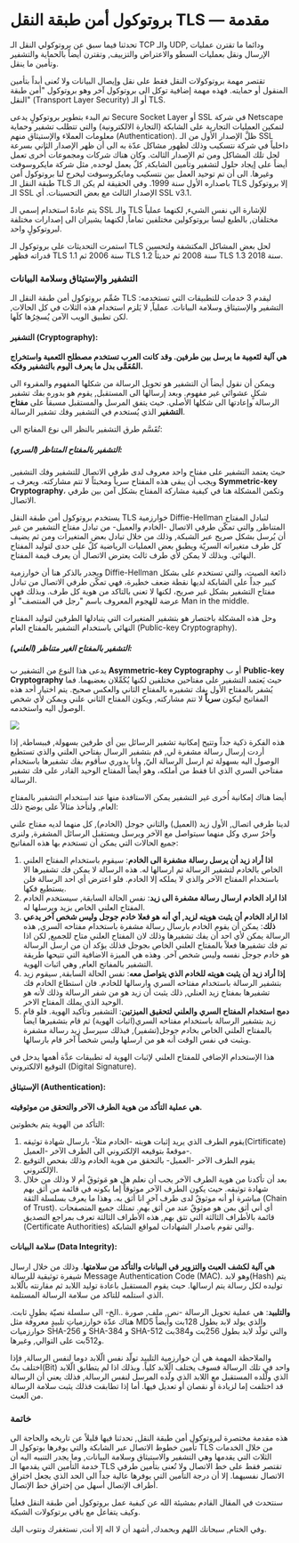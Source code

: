 # بروتوكول أمن طبقة النقل TLS — مقدمة

تحدثنا فيما سبق عن بروتوكولي النقل الـ TCP والـ UDP, ودائما ما تقترن عمليات الإرسال ونقل بعمليات السطو والاعتراض والتزييف, وتقترن أيضاً بالحماية والتشفير وتأمين ما ينقل. 

تقتصر مهمة بروتوكولات النقل فقط على نقل وإيصال البيانات ولا تُعنى أبداً بتأمين المنقول أو حمايته.  فهذه مهمة إضافية توكل الى بروتوكول آخر وهو بروتوكول "أمن طبقة النقل" (Transport Layer Security) أو الـ TLS.



تم البدء بتطوير بروتوكولٍ يدعى Secure Socket Layer أو SSL في شركة Netscape لتمكين العمليات التجارية على الشابكة (التجارة الالكترونية) والتي تتطلب تشفير وحماية معلومات العملاء والإستيثاق منهم (Authentication).  ظلَّ الإصدار الأول من الـ SSL داخلياً في شركة نتسكيب وذلك لظهور مشاكل عدّة به الى أن ظهر الإصدار الثاني بسرعة لحل تلك المشاكل ومن ثم الإصدار الثالث. وكان هناك شركات ومجموعات أُخرى تعمل أيضاً على إيجاد حلول لتشفير وتأمين الشابكة, كلٌ يعمل لوحده, مثل شركة مايكروسوفت وغيرها. الى أن تم توحيد العمل بين نتسكيب ومايكروسوفت ليخرج لنا بروتوكول أمن طبقة النقل الـ  TLS باصداره الأول سنة 1999. وفي الحقيقة لم يكن الـ TLS إلا بروتوكول الـ SSL الإصدار الثالث مع بعض التحسينات. أي SSL v3.1.



يتم عادةً استخدام إسمي الـ SSL والـ TLS للإشارة الى نفس الشيء, لكنهما عملياً مختلفان, بالطبع ليسا بروتوكولين مختلفين تماماً, لكنهما يشيران الى إصدارات مختلفة لبروتوكولٍ واحد.



استمرت التحديثات على بروتوكول الـ TLS لحل بعض المشاكل المكتشفة ولتحسين قدراته فظهر TLS 1.1 سنة 2006 ثم TLS 1.2 سنة 2008 ثم حديثاً TLS 1.3 سنة 2018.



### التشفير والإستيثاق وسلامة البيانات

صُمِّم بروتوكول أمن طبقة النقل الـ TLS ليقدم 3 خدمات للتطبيقات التي تستخدمه: التشفير والإستيثاق وسلامة البيانات. عملياً, لا يَلزم استخدام هذه الثلاث في كل الحالات, لكن تطبيق الويب الآمن يُسخِرُها كلَها.

#### التشفير (Cryptography):

**هي آلية لتَعمِية ما يرسل بين طرفين. وقد كانت العرب تستخدم مصطلح التَعمية واستخراج المُعَمَّى بدل ما يعرف اليوم بالتشفير وفكه.**



ويمكن أن نقول أيضاً أن التشفير هو تحويل الرسالة من شكلها المفهوم والمقروء الى شكلٍ عشوائي غير مفهوم. وبعد إرسالها الى المستقبل, يقوم هو بدوره بفك تشفير الرسالة وإعادتها الى شكلها الأصلي. حيث يتفق المرسل والمستقبل مسبقاً على **مفتاح التشفير** الذي يُستخدم في التشفير وفك تشفير الرسالة.



تُقَسَّم طرق التشفير بالنظر الى نوع المفاتح الى:

##### التشفير بالمفتاح المتناظر (السري): 

حيث يعتمد التشفير على مفتاح واحد معروف لدى طرفي الاتصال للتشفير وفك التشفير, ويجب أن يبقى هذه المفتاح سرياً ومخبئاً لا تتم مشاركته. ويعرف بـ **Symmetric-key Cryptography**، وتكمن المشكلة هنا في كيفية مشاركة المفتاح بشكل آمن بين طرفي الاتصال. 

يستخدم بروتوكول أمن طبقة النقل TLS خوارزمية Diffie-Hellman لتبادل المفتاح المتناظر, والتي تمكّن طرفي الاتصال -الخادم والعميل- من تبادل مفتاح التشفير من غير أن يُرسل بشكل صريح عبر الشبكة, وذلك من خلال تبادل بعض المتغيرات ومن ثم يضيف كل طرف متغيراته السريّة ويطبق بعض العمليات الرياضية كلٌ على حدى لتوليد المفتاح النهائي. وبذلك لا يمكن لأي طرف ثالث يعترض الاتصال أن يعرف قيمة المفتاح.



ويجدر بالذكر هنا أن خوارزمية Diffie-Hellman ذائعة الصيت، والتي تستخدم على بشكل كبير جداً على الشابكة لديها نقطة ضعف خطيرة، فهي تمكّن طرفي الاتصال من تبادل مفتاح التشفير بشكل غير صريح، لكنها لا تعنى بالتاكد من هوية كل طرف. وبذلك فهي عرضة للهجوم المعروف باسم "رجل في المنتصف" أو Man in the middle.

وحل هذه المشكلة باختصار هو بتشفير المتغيرات التي يتبادلها الطرفين لتوليد المفتاح النهائي باستخدام التشفير بالمفتاح العام (Public-key Cryptography).



##### التشفير بالمفتاح الغير متناظر (العلني):

يدعى هذا النوع من التشفير ب **Asymmetric-key Cyptography** أو ب **Public-key Cryptography** حيث يَعتمد التشفير على مفتاحين مختلفين لكنها يُكَمِّلان بعضيهما. فما يُشفر بالمفتاح الأول يفك تشفيره بالمفتاح الثاني والعكس صحيح. يتم اختيار أحد هذه المفاتيح ليكون **سرياً** لا تتم مشاركته, ويكون المفتاح الثاني علني ويمكن لأي شخص الوصول اليه واستخدمه.



![](/home/hartha/workspace/Personal-Blog/public/static/images/blogs/التصافح-الامن/المفتاح-العام.png)



هذه الفكرة ذكية جداً وتتيح إمكانية تشفير الرسائل بين أي طرفين بسهولة, فببساطة, إذا أردت إرسال رسالة مشفرة لي, قم بتشفير الرسال بفتاحي العلني والذي تستطيع الوصول اليه بسهولة ثم ارسل الرسالة اليّ, وانا بدوري سأقوم بفك تشفيرها باستخدام مفتاحي السري الذي انا فقط من أملكه، وهو أيضاً المفتاح الوحيد القادر على فك تشفير الرسالة.



 أيضا هناك إمكانية أُخرى غير التشفير  يمكن الاستافدة منها عند استخدام التشفير بالمفتاح العام, ولنأخذ مثالاً على يوضح ذلك:

لدينا طرفي اتصال, الأول زيد (العميل) والثاني جوجل (الخادم), كل منهما لديه مفتاح علني وآخرٌ سري وكل منهما سيتواصل مع الآخر ويرسل ويستقبل الرسائل المشفرة, ولنرى جميع الحالات التي يمكن أن تستخدم بها هذه المفاتيح:

1.  **اذا أراد زيد أن يرسل رسالة مشفرة الى الخادم**: سيقوم باستخدام المفتاح العلني الخاص بالخادم لتشفير الرسالة ثم ارسالها له. هذه الرسالة لا يمكن فك تشفيرها الا باستخدام المفتاح الآخر والذي لا يملكه إلا الخادم. فلو اعترض أي احد الرسالة فلن يستطيع فكها. 
2.  **اذا اراد الخادم ارسال رسالة مشفرة الى زيد**: نفس الحالة السابقة, سيستخدم الخادم المفتاح العلني الخاص بزيد ويرسلها له.
3.  **اذا اراد الخادم أن يثبت هويته لزيد, أي أنه هو فعلا خادم جوجل وليس شخص آخر يدعي ذلك**: يمكن أن يقوم الخادم بارسال رسالة مشفرة باستخدام مفتاحه السري, هذه الرسالة يمكن لأي احد أن يفك تشفيرها وذلك لان المفتاح العلني متاح للجميع, لكن اذا تم فك تشفيرها فعلاً بالمفتاح العلني الخاص بجوجل فذلك يؤكد أن من ارسل الرسالة هو خادم جوجل نفسه وليس شخص آخر. وهذه هي الميزة الاضافية التي تتيحها طريقة التشفير بالمفاتح العام, وهي اثبات الهوية.
4.  **إذا أراد زيد أن يثبت هويته للخادم الذي يتواصل معه**: نفس الحالة السابقة, سيقوم زيد بتشفير الرسالة باستخدام مفتاحه السري وارسالها للخادم. فان استطاع الخادم فك تشفيرها بمفتاح زيد العنلي, ذلك يثبت أن زيد هو من شفر الرسالة وذلك لأنه هو الوحيد الذي يملك المفتاح الاخر.
5. **دمج استخدام المفتاح السري والعلني لتحقيق الميزتين**: التشفير وتأكيد الهوية. فلو قام زيد بتشفير الرسالة باستخدام مفتاحه السري(اثبات الهوية) ثم قام بتشفيرها ايضاً بالمفتاح العلني الخاص بخادم جوجل(تشفير), فبذلك سيرسل زيد رسالة مشفرة ويثبت في نفس الوقت أنه هو من ارسلها وليس شخصاً آخر قام بارسالها.



هذا الإستخدام الإضافي للمفتاح العلني لإثبات الهوية له تطبيقات عدَّة أهمها يدخل في التوقيع الالكتروني (Digital Signature).



#### الإستيثاق (Authentication):

**هي عملية التأكد من هوية الطرف الآخر والتحقق من موثوقيته.** 



التأكد من الهوية يتم بخطوتين:

1. يقوم الطرف الذي يريد إثبات هويته -الخادم مثلاً- بارسال شهادة توثيقه(Cirtificate) موقعةً بتوقيعه الإلكتروني الى الطرف الآخر -العميل-.
2. يقوم الطرف الآخر -العميل- بالتحقق من هوية الخادم وذلك بفحص التوقيع الإلكتروني.
2. بعد أن تأكدنا من هوية الطرف الآخر يجب أن نعلم هل هو مَوثوقٌ أم لا وذلك من خلال شهادة توثيقه. حيث يكون الطرف الآخر موثوقاً إما بكونه في قائمة من أثق بهم مباشرة أو أنه موثوقٌ لدى طرف آخرٍ انا أثق به. وهذا ما يعرف بسلسلة الثقة (Chain of Trust). أي أني أثق بمن هو موثوقٌ عند من أثق بهم. تمتلك جميع المتصفحات قائمة بالأطراف الثالثة التي تثق بهم, هذه الأطراف الثالثة تعرف بمراجع التصديق (Certificate Authorities) والتي تقوم باصدار الشهادات لمواقع الشابكة. 



#### سلامة البيانات (Data Integrity):

**هي آلية لكشف العبث والتزوير في البيانات والتأكد من سلامتها**. وذلك من خلال ارسال شيفرة توثيقية للرسالة Message Authentication Code (MAC). وهو لابد(Hash) يتم توليده لكل رسالة يتم ارسالها. حيث يقوم المستقبل باعادة توليد اللابد ثم مقارنته بالّلابد الذي استلمه للتاكد من سلامة الرسالة المستلمة.

**والتلبيد**: هي عملية تحويل الرسالة -نص, ملف, صورة ..الخ- الى سلسلة نصيّة بطولٍ ثابت. هناك عدّة خوارزمياتِ تلبيدٍ معروفة مثل MD5 والذي يولد لابد بطول 128بت وأيضاً خوارزميات SHA-256 و SHA-384 و SHA-512 والتي تولّد لابد بطول 256بت و384بت و512بت على التوالي, وغيرها.



والملاحظة المهمة هي أن خوارزمية التلبيد تولّد نفس الّلابد دوما لنفس الرسالة, فإذا اختلف بتٌ(Bit) واحد في تلك الرسالة فسوف يختلف الّلابد كلياً.  وبذلك اذا لم يتطابق الّلابد الذي ولّلده المستقبل مع اللابد الذي ولّده المرسل لنفس الرسالة, فذلك يعني أن الرسالة قد اختلفت إما لزيادة أو نقصان أو تعديل فيها. أما إذا تطابقت فذلك يثبت سلامة الرسالة من العبث.



### خاتمة

هذه مقدمة مختصرة لبروتوكول أمن طبقة النقل, تحدثنا فيها قليلاً عن تاريخه والحاجة الى تأمين خطوط الاتصال عبر الشابكة والتي يوفرها بوتوكول الـ TLS من خلال الخدمات الثلاث التي يقدمها وهي التشفير والاستيثاق وسلامة البيانات, وما يجدر التنبيه اليه أن خدمة التأمين التي يقدمها الـ TLS تقتصر فقط على خط الاتصال ولا تُعنى بتأمين طرفي الاتصال نفسيهما. إلا أن درجة التأمين التي يوفرها عالية جداً الى الحد الذي يجعل اختراق أطراف الإتصال أسهل من إختراق خط الإتصال.



سنتحدث في المقال القادم بمشيئة الله عن كيفية عمل بروتوكول أمن طبقة النقل فعلياً وكيف يتفاعل مع باقي برتوكولات الشبكة. 



وفي الختام, سبحانك اللهم وبحمدك, أشهد أن لا اله إلا أنت, نستغفرك ونتوب اليك.





